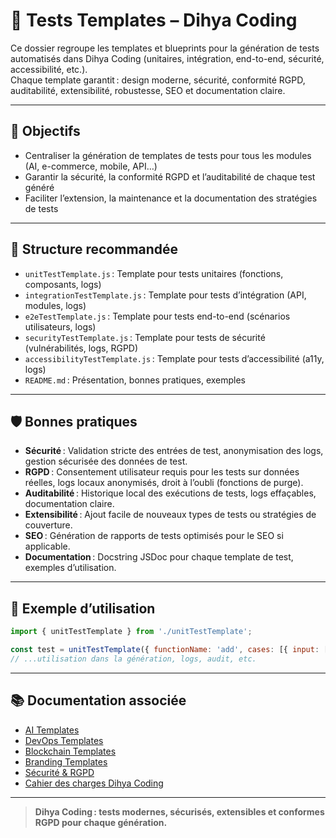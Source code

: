 # 🧪 Tests Templates – Dihya Coding

Ce dossier regroupe les templates et blueprints pour la génération de tests automatisés dans Dihya Coding (unitaires, intégration, end-to-end, sécurité, accessibilité, etc.).  
Chaque template garantit : design moderne, sécurité, conformité RGPD, auditabilité, extensibilité, robustesse, SEO et documentation claire.

---

## 🚀 Objectifs

- Centraliser la génération de templates de tests pour tous les modules (AI, e-commerce, mobile, API…)
- Garantir la sécurité, la conformité RGPD et l’auditabilité de chaque test généré
- Faciliter l’extension, la maintenance et la documentation des stratégies de tests

---

## 📁 Structure recommandée

- `unitTestTemplate.js` : Template pour tests unitaires (fonctions, composants, logs)
- `integrationTestTemplate.js` : Template pour tests d’intégration (API, modules, logs)
- `e2eTestTemplate.js` : Template pour tests end-to-end (scénarios utilisateurs, logs)
- `securityTestTemplate.js` : Template pour tests de sécurité (vulnérabilités, logs, RGPD)
- `accessibilityTestTemplate.js` : Template pour tests d’accessibilité (a11y, logs)
- `README.md` : Présentation, bonnes pratiques, exemples

---

## 🛡️ Bonnes pratiques

- **Sécurité** : Validation stricte des entrées de test, anonymisation des logs, gestion sécurisée des données de test.
- **RGPD** : Consentement utilisateur requis pour les tests sur données réelles, logs locaux anonymisés, droit à l’oubli (fonctions de purge).
- **Auditabilité** : Historique local des exécutions de tests, logs effaçables, documentation claire.
- **Extensibilité** : Ajout facile de nouveaux types de tests ou stratégies de couverture.
- **SEO** : Génération de rapports de tests optimisés pour le SEO si applicable.
- **Documentation** : Docstring JSDoc pour chaque template de test, exemples d’utilisation.

---

## 📝 Exemple d’utilisation

```js
import { unitTestTemplate } from './unitTestTemplate';

const test = unitTestTemplate({ functionName: 'add', cases: [{ input: [1, 2], expected: 3 }] });
// ...utilisation dans la génération, logs, audit, etc.
```

---

## 📚 Documentation associée

- [AI Templates](../ai/README.md)
- [DevOps Templates](../devops/README.md)
- [Blockchain Templates](../blockchain/README.md)
- [Branding Templates](../branding/README.md)
- [Sécurité & RGPD](../../../docs/security.md)
- [Cahier des charges Dihya Coding](../../../../../docs/user_guide/README.md)

---

> **Dihya Coding : tests modernes, sécurisés, extensibles et conformes RGPD pour chaque génération.**